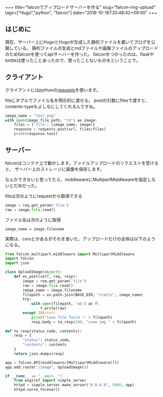 +++
title="falconでアップロードサーバーを作る"
slug="falcon-img-upload"
tags=["Hugo","python", "falcon"]
date="2018-10-16T20:48:42+09:00"
+++
## はじめに
現在、サーバー上にHugoとHugoが生成した静的ファイルを置いてブログを公開している。
静的ファイルの生成とmdファイルや画像ファイルのアップロードのためfalconを使ってapiサーバーを作った。
falconをつかったのは、flaskやbottleは使ったことあったので、使ったことないものをということで。


## クライアント
クライアントにはpythonの[requests](https://requests-docs-ja.readthedocs.io/en/latest/user/quickstart/#post)を使います。

fileにタプルでファイル名を明示的に渡せる。
postの引数にfilesで渡すと、contents-typeもよしなにしてくれるんですね。

```python
image_name = "test.png"
with open(image_file_path, "rb") as image:
	files = {'file': (image_name, image)}
	response = requests.post(url, files=files)
	print(response.text)
```


## サーバー
falconはコンテナ上で動かします。ファイルアップロードのリクエストを受けると、
サーバー上のストレージに画像を保存します。

なんかできないと思ってたら、middlewareにMultipartMiddlewareを指定しないとだめだった。

fileは次のようにrequestから取得できる

```python
image = req.get_param('file')
raw = image.file.read()
```

ファイル名は次のように取得

```
image_name = image.filename
```

実際は、corsとかあるがそれを省いた、アップロードだけの全体は以下のようになる。

```python
from falcon_multipart.middleware import MultipartMiddleware
import falcon
import json

class UploadImage(object):
    def on_post(self, req, resp):
        image = req.get_param('file')
        raw = image.file.read()
        image_name = image.filename
        filepath = os.path.join(BASE_DIR, "static", image_name)
        try:
            with open(filepath, 'wb') as f:
                f.write(raw)
        except IOError:
            print("save file faild :" + filepath)
			resp.body = to_resp(200, "save img " + filepath)
			
def to_resp(status_code, contents):
    resp = {
        "status": status_code,
        "contents": contents
    }
    return json.dumps(resp)

app = falcon.API(middleware=[MultipartMiddleware()])
app.add_route("/image", UploadImage())

if __name__ == "__main__":
    from wsgiref import simple_server
    httpd = simple_server.make_server("0.0.0.0", 8000, app)
    httpd.serve_forever()
```


